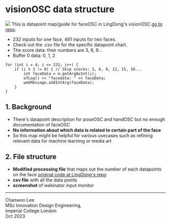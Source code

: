# visionOSC data structure
![](https://github.com/chanulee/cote-bloom/blob/main/appendix/visionOscDatapoints/hero.jpg)
This is datapoint map/guide for faceOSC in LingDong's visionOSC [go to repo](https://github.com/LingDong-/VisionOSC).
- 232 inputs for one face, 461 inputs for two faces.
- Check out the .csv file for the specific datapoint chart.
- The score data: their numbers are 3, 6, 9...
- Buffer 0 data: 0, 1, 2
```
for (int i = 4; i <= 231; i++) {
    if (i % 3 != 0) { // Skip scores: 3, 6, 9, 12, 15, 18...
        int faceData = m.getArgAsInt(i);
        ofLog() << "facedata: " << faceData;
        wekMessage.addIntArg(faceData);
    }
}
```
## 1. Background
- There's datapoint description for poseOSC and handOSC but no enough documentation of faceOSC
- **No information about which data is related to certain part of the face**
- So this map might be helpful for various usecases such as refining relevant data for machine learning or media art
## 2. File structure
- **Modified processing file** that maps out the number of each datapoints on the face [original code at LingDong's repo](https://github.com/LingDong-/VisionOSC/tree/main/demos/VisionOSCProcessingReceiver)
- **csv file** with all the data points
- **screenshot** of wekinator input monitor
---
Chanwoo Lee  
MSc Innovation Design Engineering,  
Imperial College London  
Oct 2023

